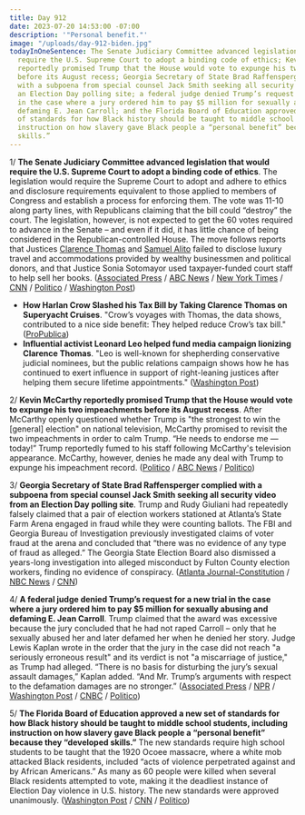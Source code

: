 ```yaml
---
title: Day 912
date: 2023-07-20 14:53:00 -07:00
description: '"Personal benefit."'
image: "/uploads/day-912-biden.jpg"
todayInOneSentence: The Senate Judiciary Committee advanced legislation that would
  require the U.S. Supreme Court to adopt a binding code of ethics; Kevin McCarthy
  reportedly promised Trump that the House would vote to expunge his two impeachments
  before its August recess; Georgia Secretary of State Brad Raffensperger complied
  with a subpoena from special counsel Jack Smith seeking all security video from
  an Election Day polling site; a federal judge denied Trump’s request for a new trial
  in the case where a jury ordered him to pay $5 million for sexually abusing and
  defaming E. Jean Carroll; and the Florida Board of Education approved a new set
  of standards for how Black history should be taught to middle school students, including
  instruction on how slavery gave Black people a “personal benefit” because they “developed
  skills.”
---
```


1/ **The Senate Judiciary Committee advanced legislation that would require the U.S. Supreme Court to adopt a binding code of ethics**. The legislation would require the Supreme Court to adopt and adhere to ethics and disclosure requirements equivalent to those applied to members of Congress and establish a process for enforcing them. The vote was 11-10 along party lines, with Republicans claiming that the bill could “destroy” the court. The legislation, however, is not expected to get the 60 votes required to advance in the Senate – and even if it did, it has little chance of being considered in the Republican-controlled House. The move follows reports that Justices [Clarence Thomas](https://whatthefuckjusthappenedtoday.com/2023/04/06/day-807/#1-supreme-court-justice-clarence-tho) and [Samuel Alito](https://whatthefuckjusthappenedtoday.com/2023/06/26/day-888/) failed to disclose luxury travel and accommodations provided by wealthy businessmen and political donors, and that Justice Sonia Sotomayor used taxpayer-funded court staff to help sell her books. ([Associated Press](https://apnews.com/article/supreme-court-ethics-senate-clarence-thomas-3e34958536ce4fa464b6ff8cc1d71260) / [ABC News](https://abcnews.go.com/Politics/supreme-court-faces-senate-ethics-bill-amid-justices/story?id=101496678) / [New York Times](https://www.nytimes.com/2023/07/20/us/politics/senate-supreme-court-ethics-rules.html?action=click&module=Well&pgtype=Homepage&section=US%20Politics) / [CNN](https://www.cnn.com/2023/07/20/politics/supreme-court-ethics-bill-senate-judiciary/index.html) / [Politico](https://www.politico.com/news/2023/07/20/supreme-court-ethics-congress-00107413) / [Washington Post](https://www.washingtonpost.com/politics/2023/07/20/supreme-court-ethics/))

* **How Harlan Crow Slashed his Tax Bill by Taking Clarence Thomas on Superyacht Cruises**. "Crow’s voyages with Thomas, the data shows, contributed to a nice side benefit: They helped reduce Crow’s tax bill." ([ProPublica](https://www.propublica.org/article/harlan-crow-slashed-tax-bill-clarence-thomas-superyacht))
* **Influential activist Leonard Leo helped fund media campaign lionizing Clarence Thomas**. "Leo is well-known for shepherding conservative judicial nominees, but the public relations campaign shows how he has continued to exert influence in support of right-leaning justices after helping them secure lifetime appointments." ([Washington Post](https://www.washingtonpost.com/investigations/2023/07/20/leonard-leo-clarence-thomas-paoletta/))

2/ **Kevin McCarthy reportedly promised Trump that the House would vote to expunge his two impeachments before its August recess**. After McCarthy openly questioned whether Trump is "the strongest to win the [general] election" on national television, McCarthy promised to revisit the two impeachments in order to calm Trump. “He needs to endorse me — today!” Trump reportedly fumed to his staff following McCarthy's television appearance. McCarthy, however, denies he made any deal with Trump to expunge his impeachment record. ([Politico](https://www.politico.com/news/2023/07/20/kevin-mccarthy-donald-trump-impeachment-expunge-promise-00107236) / [ABC News](https://abcnews.go.com/Politics/mccarthy-denies-report-promised-trump-expungement-impeachments/story?id=101522596) / [Politico](https://www.politico.com/news/2023/07/20/centrists-pan-expunging-trumps-record-as-mccarthy-denies-any-deal-00107362))

3/ **Georgia Secretary of State Brad Raffensperger complied with a subpoena from special counsel Jack Smith seeking all security video from an Election Day polling site**. Trump and Rudy Giuliani had repeatedly falsely claimed that a pair of election workers stationed at Atlanta’s State Farm Arena engaged in fraud while they were counting ballots. The FBI and Georgia Bureau of Investigation previously investigated claims of voter fraud at the arena and concluded that “there was no evidence of any type of fraud as alleged.” The Georgia State Election Board also dismissed a years-long investigation into alleged misconduct by Fulton County election workers, finding no evidence of conspiracy. ([Atlanta Journal-Constitution](https://www.ajc.com/politics/exclusive-feds-sought-surveillance-video-from-state-farm-arena/TWLKTY4KGFB25DUPSPZXUEDFL4/) / [NBC News](https://www.nbcnews.com/politics/justice-department/special-counsel-subpoenaed-georgia-official-surveillance-video-polling-rcna95192) / [CNN](https://www.cnn.com/2023/07/19/politics/special-counsel-subpoena-atlanta-2020/))

4/ **A federal judge denied Trump’s request for a new trial in the case where a jury ordered him to pay $5 million for sexually abusing and defaming E. Jean Carroll**. Trump claimed that the award was excessive because the jury concluded that he had not raped Carroll – only that he sexually abused her and later defamed her when he denied her story. Judge Lewis Kaplan wrote in the order that the jury in the case did not reach "a seriously erroneous result" and its verdict is not "a miscarriage of justice," as Trump had alleged. “There is no basis for disturbing the jury’s sexual assault damages,” Kaplan added. “And Mr. Trump’s arguments with respect to the defamation damages are no stronger.” ([Associated Press](https://apnews.com/article/trump-rape-trial-columnist-carroll-4974ef026f3da61bc6f1b7ddda3ad10e) / [NPR](https://www.npr.org/2023/07/19/1188615116/trump-carroll-lawsuit) / [Washington Post](https://www.washingtonpost.com/national-security/2023/07/19/judge-refuses-trump-new-trial-after-5-million-e-jean-carroll-verdict/) / [CNBC](https://www.cnbc.com/2023/07/19/trump-denied-new-trial-for-damages-in-e-jean-carroll-sex-case.html) / [Politico](https://www.politico.com/news/2023/07/19/trump-loses-bid-new-trial-carroll-00107025))
 
5/ **The Florida Board of Education approved a new set of standards for how Black history should be taught to middle school students, including instruction on how slavery gave Black people a “personal benefit” because they “developed skills.”** The new standards require high school students to be taught that the 1920 Ocoee massacre, where a white mob attacked Black residents, included “acts of violence perpetrated against and by African Americans.” As many as 60 people were killed when several Black residents attempted to vote, making it the deadliest instance of Election Day violence in U.S. history. The new standards were approved unanimously. ([Washington Post](https://www.washingtonpost.com/nation/2023/07/19/florida-black-history-standards/) / [CNN](https://www.cnn.com/2023/07/20/us/florida-black-history-education-standards-reaj/index.html) / [Politico](https://www.politico.com/news/2023/07/20/florida-black-history-teaching-standards-00107067))

